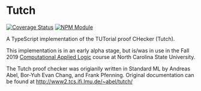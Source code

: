 # Tutch


[![Coverage Status](https://coveralls.io/repos/github/retutch/tutch/badge.svg)](https://coveralls.io/github/retutch/tutch)
[![NPM Module](https://img.shields.io/npm/v/tutch.svg)](https://www.npmjs.com/package/tutch)

A TypeScript implementation of the TUTorial proof CHecker (Tutch).

This implementation is in an early alpha stage, but is/was in use in the Fall 2019 [Computational Applied Logic](https://sites.google.com/a/ncsu.edu/csc-503-f19/) course at North Carolina State University.

The Tutch proof checker was origianlly written in Standard ML by Andreas Abel, Bor-Yuh Evan Chang, and Frank Pfenning. Original documentation can be found at http://www2.tcs.ifi.lmu.de/~abel/tutch/

